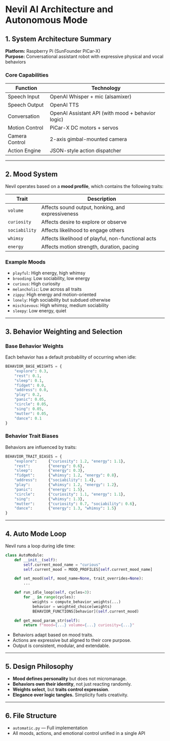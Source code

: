 
# Nevil AI Architecture and Autonomous Mode

## 1. System Architecture Summary

**Platform:** Raspberry Pi (SunFounder PiCar-X)  
**Purpose:** Conversational assistant robot with expressive physical and vocal behaviors

### Core Capabilities

| Function        | Technology                     |
|----------------|---------------------------------|
| Speech Input    | OpenAI Whisper + mic (alsamixer) |
| Speech Output   | OpenAI TTS                     |
| Conversation    | OpenAI Assistant API (with mood + behavior logic) |
| Motion Control  | PiCar-X DC motors + servos     |
| Camera Control  | 2-axis gimbal-mounted camera   |
| Action Engine   | JSON-style action dispatcher   |

---

## 2. Mood System

Nevil operates based on a **mood profile**, which contains the following traits:

| Trait        | Description                                        |
|--------------|----------------------------------------------------|
| `volume`     | Affects sound output, honking, and expressiveness |
| `curiosity`  | Affects desire to explore or observe              |
| `sociability`| Affects likelihood to engage others               |
| `whimsy`     | Affects likelihood of playful, non-functional acts|
| `energy`     | Affects motion strength, duration, pacing         |

### Example Moods

- `playful`: High energy, high whimsy
- `brooding`: Low sociability, low energy
- `curious`: High curiosity
- `melancholic`: Low across all traits
- `zippy`: High energy and motion-oriented
- `lonely`: High sociability but subdued otherwise
- `mischievous`: High whimsy, medium sociability
- `sleepy`: Low energy, quiet

---

## 3. Behavior Weighting and Selection

### Base Behavior Weights

Each behavior has a default probability of occurring when idle:

```python
BEHAVIOR_BASE_WEIGHTS = {
    "explore": 0.3,
    "rest": 0.1,
    "sleep": 0.1,
    "fidget": 0.0,
    "address": 0.0,
    "play": 0.2,
    "panic": 0.05,
    "circle": 0.05,
    "sing": 0.05,
    "mutter": 0.05,
    "dance": 0.1
}
```

### Behavior Trait Biases

Behaviors are influenced by traits:

```python
BEHAVIOR_TRAIT_BIASES = {
    "explore":     {"curiosity": 1.2, "energy": 1.1},
    "rest":        {"energy": 0.6},
    "sleep":       {"energy": 0.3},
    "fidget":      {"whimsy": 1.2, "energy": 0.8},
    "address":     {"sociability": 1.4},
    "play":        {"whimsy": 1.2, "energy": 1.2},
    "panic":       {"energy": 1.5},
    "circle":      {"curiosity": 1.1, "energy": 1.1},
    "sing":        {"whimsy": 1.3},
    "mutter":      {"curiosity": 0.7, "sociability": 0.6},
    "dance":       {"energy": 1.3, "whimsy": 1.5}
}
```

---

## 4. Auto Mode Loop

Nevil runs a loop during idle time:

```python
class AutoModule:
    def __init__(self):
        self.current_mood_name = "curious"
        self.current_mood = MOOD_PROFILES[self.current_mood_name]

    def set_mood(self, mood_name=None, trait_overrides=None):
        ...

    def run_idle_loop(self, cycles=3):
        for _ in range(cycles):
            weights = compute_behavior_weights(...)
            behavior = weighted_choice(weights)
            BEHAVIOR_FUNCTIONS[behavior](self.current_mood)

    def get_mood_param_str(self):
        return f"mood={...} volume={...} curiosity={...}"
```

- Behaviors adapt based on mood traits.
- Actions are expressive but aligned to their core purpose.
- Output is consistent, modular, and extendable.

---

## 5. Design Philosophy

- **Mood defines personality** but does not micromanage.
- **Behaviors own their identity**, not just reacting randomly.
- **Weights select**, but **traits control expression**.
- **Elegance over logic tangles.** Simplicity fuels creativity.

---

## 6. File Structure

- `automatic.py` — Full implementation
- All moods, actions, and emotional control unified in a single API
